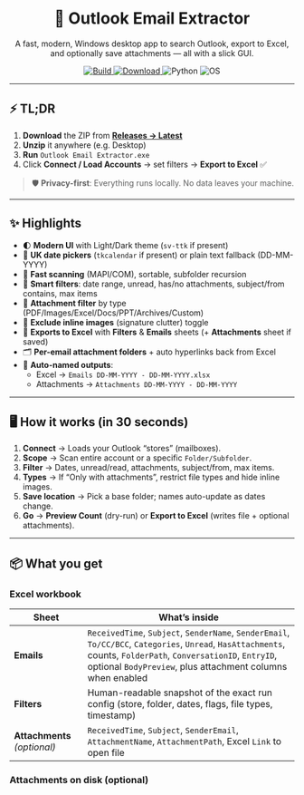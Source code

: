 <!--
  README for: Outlook Email Extractor
-->

<h1 align="center">📧 Outlook Email Extractor</h1>

<p align="center">
  A fast, modern, Windows desktop app to search Outlook, export to Excel, and optionally save attachments — all with a slick GUI.
</p>

<p align="center">
  <a href="https://github.com/griffgriff5000/Spotlight-on-Outlook/actions">
    <img alt="Build" src="https://img.shields.io/github/actions/workflow/status/griffgriff5000/Spotlight-on-Outlook/build.yml?branch=main&label=Build&logo=githubactions">
  </a>
  <a href="https://github.com/griffgriff5000/Spotlight-on-Outlook/releases/latest">
    <img alt="Download" src="https://img.shields.io/github/v/release/griffgriff5000/Spotlight-on-Outlook?display_name=release&sort=semver&label=Latest%20Release&logo=github">
  </a>
  <img alt="Python" src="https://img.shields.io/badge/Python-3.12-3776AB?logo=python&logoColor=white">
  <img alt="OS" src="https://img.shields.io/badge/Windows-10%2F11-0078D6?logo=windows&logoColor=white">
</p>

---

## ⚡ TL;DR

1. **Download** the ZIP from **[Releases → Latest](https://github.com/griffgriff5000/Spotlight-on-Outlook/releases/latest)**  
2. **Unzip** it anywhere (e.g. Desktop)  
3. **Run** `Outlook Email Extractor.exe`  
4. Click **Connect / Load Accounts** → set filters → **Export to Excel** ✅

> 🛡️ **Privacy-first**: Everything runs locally. No data leaves your machine.

---

## ✨ Highlights

- 🌓 **Modern UI** with Light/Dark theme (`sv-ttk` if present)
- 📅 **UK date pickers** (`tkcalendar` if present) or plain text fallback (DD-MM-YYYY)
- 🧵 **Fast scanning** (MAPI/COM), sortable, subfolder recursion
- 🧲 **Smart filters**: date range, unread, has/no attachments, subject/from contains, max items
- 🧰 **Attachment filter** by type (PDF/Images/Excel/Docs/PPT/Archives/Custom)
- 🧽 **Exclude inline images** (signature clutter) toggle
- 💾 **Exports to Excel** with **Filters** & **Emails** sheets (+ **Attachments** sheet if saved)
- 🗂️ **Per-email attachment folders** + auto hyperlinks back from Excel
- 🧠 **Auto-named outputs**:  
  - Excel → `Emails DD-MM-YYYY - DD-MM-YYYY.xlsx`  
  - Attachments → `Attachments DD-MM-YYYY - DD-MM-YYYY`

---

## 🖥️ How it works (in 30 seconds)

1. **Connect** → Loads your Outlook “stores” (mailboxes).  
2. **Scope** → Scan entire account or a specific `Folder/Subfolder`.  
3. **Filter** → Dates, unread/read, attachments, subject/from, max items.  
4. **Types** → If “Only with attachments”, restrict file types and hide inline images.  
5. **Save location** → Pick a base folder; names auto-update as dates change.  
6. **Go** → **Preview Count** (dry-run) or **Export to Excel** (writes file + optional attachments).

---

## 📦 What you get

### Excel workbook

| Sheet       | What’s inside                                                                                           |
|-------------|----------------------------------------------------------------------------------------------------------|
| **Emails**  | `ReceivedTime`, `Subject`, `SenderName`, `SenderEmail`, `To/CC/BCC`, `Categories`, `Unread`, `HasAttachments`, counts, `FolderPath`, `ConversationID`, `EntryID`, optional `BodyPreview`, plus attachment columns when enabled |
| **Filters** | Human-readable snapshot of the exact run config (store, folder, dates, flags, file types, timestamp)     |
| **Attachments** *(optional)* | `ReceivedTime`, `Subject`, `SenderEmail`, `AttachmentName`, `AttachmentPath`, Excel `Link` to open file |

### Attachments on disk (optional)


